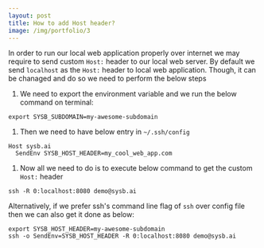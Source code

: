 ```yaml
---
layout: post
title: How to add Host header?
image: /img/portfolio/3
---
```


In order to run our local web application properly over internet we may require to send custom `Host:` header to our local web server. By default we send `localhost` as the `Host:` header to local web application. Though, it can be chanaged and do so we need to perform the below steps
1.  We need to export the environment variable and we run the below command on terminal:
```
export SYSB_SUBDOMAIN=my-awesome-subdomain
```
1. Then we need to have below entry in `~/.ssh/config`
```
Host sysb.ai
  SendEnv SYSB_HOST_HEADER=my_cool_web_app.com
```
1. Now all we need to do is to execute below command to get the custom `Host:` header
```
ssh -R 0:localhost:8080 demo@sysb.ai
```

Alternatively, if we prefer ssh's command line flag of `ssh` over config file then we can also get it done as below:
```
export SYSB_HOST_HEADER=my-awesome-subdomain
ssh -o SendEnv=SYSB_HOST_HEADER -R 0:localhost:8080 demo@sysb.ai
```
